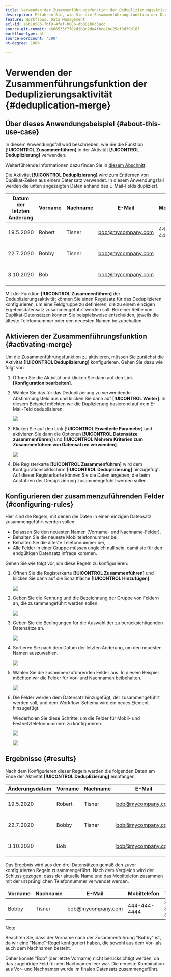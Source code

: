 ```yaml
---
title: Verwenden der Zusammenführungsfunktion der Deduplizierungsaktivität
description: Erfahren Sie, wie Sie die Zusammenführungsfunktion der Deduplizierungsaktivität verwenden.
feature: Workflows, Data Management
exl-id: a6b10585-7bf9-4fef-b886-db081b6d3acc
source-git-commit: b666535f7f82d1b8c2da4fbce1bc25cf8d39d187
workflow-type: ht
source-wordcount: '590'
ht-degree: 100%

---
```


# Verwenden der Zusammenführungsfunktion der Deduplizierungsaktivität {#deduplication-merge}



## Über dieses Anwendungsbeispiel {#about-this-use-case}

In diesem Anwendungsfall wird beschrieben, wie Sie die Funktion **[!UICONTROL Zusammenführen]** in der Aktivität **[!UICONTROL Deduplizierung]** verwenden.

Weiterführende Informationen dazu finden Sie in [diesem Abschnitt](deduplication.md#merging-fields-into-single-record).

Die Aktivität **[!UICONTROL Deduplizierung]** wird zum Entfernen von Duplikat-Zeilen aus einem Datensatz verwendet. In diesem Anwendungsfall werden die unten angezeigten Daten anhand des E-Mail-Felds dupliziert.

| Datum der letzten Änderung | Vorname | Nachname | E-Mail | Mobiltelefon | Telefon |
|-----|------------|-----------|-------|--------------|------|
| 19.5.2020 | Robert | Tisner | bob@mycompany.com | 444-444-444 | 777-777-7777 |
| 22.7.2020 | Bobby | Tisner | bob@mycompany.com | | 777-777-7777 |
| 3.10.2020 | Bob |  | bob@mycompany.com | | 888-888-8888 |

Mit der Funktion **[!UICONTROL Zusammenführen]** der Deduplizierungsaktivität können Sie einen Regelsatz für das Deduplizieren konfigurieren, um eine Feldgruppe zu definieren, die zu einem einzigen Ergebnisdatensatz zusammengeführt werden soll. Bei einer Reihe von Duplikat-Datensätzen können Sie beispielsweise entscheiden, jeweils die älteste Telefonnummer oder den neuesten Namen beizubehalten.

## Aktivieren der Zusammenführungsfunktion {#activating-merge}


Um die Zusammenführungsfunktion zu aktivieren, müssen Sie zunächst die Aktivität **[!UICONTROL Deduplizierung]** konfigurieren. Gehen Sie dazu wie folgt vor:

1. Öffnen Sie die Aktivität und klicken Sie dann auf den Link **[Konfiguration bearbeiten]**.

1. Wählen Sie das für das Deduplizierung zu verwendende Abstimmungsfeld aus und klicken Sie dann auf **[!UICONTROL Weiter]**. In diesem Beispiel möchten wir die Duplizierung basierend auf dem E-Mail-Feld deduplizieren.

   ![](assets/uc_merge_edit.png)

1. Klicken Sie auf den Link **[!UICONTROL Erweiterte Parameter]** und aktivieren Sie dann die Optionen **[!UICONTROL Datensätze zusammenführen]** und **[!UICONTROL Mehrere Kriterien zum Zusammenführen von Datensätzen verwenden]**.

   ![](assets/uc_merge_advanced_parameters.png)

1. Die Registerkarte **[!UICONTROL Zusammenführen]** wird dem Konfigurationsbildschirm **[!UICONTROL Deduplizierung]** hinzugefügt. Auf dieser Registerkarte können Sie die Daten angeben, die beim Ausführen der Deduplizierung zusammengeführt werden sollen.

## Konfigurieren der zusammenzuführenden Felder {#configuring-rules}

Hier sind die Regeln, mit denen die Daten in einen einzigen Datensatz zusammengeführt werden sollen:

* Belassen Sie den neuesten Namen (Vorname- und Nachname-Felder),
* Behalten Sie die neueste Mobiltelefonnummer bei,
* Behalten Sie die älteste Telefonnummer bei,
* Alle Felder in einer Gruppe müssen ungleich null sein, damit sie für den endgültigen Datensatz infrage kommen.

Gehen Sie wie folgt vor, um diese Regeln zu konfigurieren:

1. Öffnen Sie die Registerkarte **[!UICONTROL Zusammenführen]** und klicken Sie dann auf die Schaltfläche **[!UICONTROL Hinzufügen]**.

   ![](assets/uc_merge_add.png)

1. Geben Sie die Kennung und die Bezeichnung der Gruppe von Feldern an, die zusammengeführt werden sollen.

   ![](assets/uc_merge_identifier.png)

1. Geben Sie die Bedingungen für die Auswahl der zu berücksichtigenden Datensätze an.

   ![](assets/uc_merge_filter.png)

1. Sortieren Sie nach dem Datum der letzten Änderung, um den neuesten Namen auszuwählen.

   ![](assets/uc_merge_sort.png)

1. Wählen Sie die zusammenzuführenden Felder aus. In diesem Beispiel möchten wir die Felder für Vor- und Nachnamen beibehalten.

   ![](assets/uc_merge_keep.png)

1. Die Felder werden dem Datensatz hinzugefügt, der zusammengeführt werden soll, und dem Workflow-Schema wird ein neues Element hinzugefügt.

   Wiederholen Sie diese Schritte, um die Felder für Mobil- und Festnetztelefonnummern zu konfigurieren.

   ![](assets/dedup8.png)

   ![](assets/dedup9.png)

## Ergebnisse {#results}

Nach dem Konfigurieren dieser Regeln werden die folgenden Daten am Ende der Aktivität **[!UICONTROL Deduplizierung]** empfangen.

| Änderungsdatum | Vorname | Nachname | E-Mail | Mobiltelefon | Telefon |
|-----|------------|-----------|-------|--------------|------|
| 19.5.2020 | Robert | Tisner | bob@mycompany.com | 444-444-444 | 777-777-7777 |
| 22.7.2020 | Bobby | Tisner | bob@mycompany.com | | 777-777-7777 |
| 3.10.2020 | Bob |  | bob@mycompany.com | | 888-888-8888 |

Das Ergebnis wird aus den drei Datensätzen gemäß den zuvor konfigurierten Regeln zusammengeführt. Nach dem Vergleich wird der Schluss gezogen, dass der aktuelle Name und das Mobiltelefon zusammen mit der ursprünglichen Telefonnummer verwendet werden.

| Vorname | Nachname | E-Mail | Mobiltelefon | Telefon |
|------------|-----------|-------|--------------|------|
| Bobby | Tisner | bob@mycompany.com | 444-444-4444 | 888-888-8888 |

>[!NOTE]
>
> Beachten Sie, dass der Vorname nach der Zusammenführung &quot;Bobby&quot; ist, da wir eine &quot;Name&quot;-Regel konfiguriert haben, die sowohl aus dem Vor- als auch dem Nachnamen besteht.
>
>Daher konnte &quot;Bob&quot; (der letzte Vorname) nicht berücksichtigt werden, da das zugehörige Feld für den Nachnamen leer war. Die neueste Kombination aus Vor- und Nachnamen wurde im finalen Datensatz zusammengeführt.

